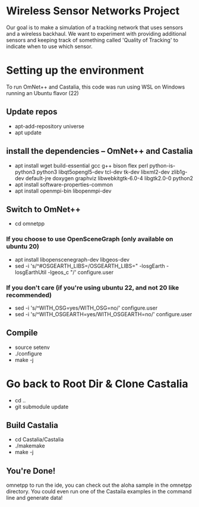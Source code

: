 # Wireless Sensor Networks Project
Our goal is to make a simulation of a tracking network that uses sensors and a wireless backhaul. We want to experiment with providing additional sensors and keeping track of something called 'Quality of Tracking' to indicate when to use which sensor.

# Setting up the environment
To run OmNet++ and Castalia, this code was run using WSL on Windows running an Ubuntu flavor (22)

## Update repos
* apt-add-repository universe
* apt update

## install the dependencies – OmNet++ and Castalia 
* apt install wget build-essential gcc g++ bison flex perl python-is-python3 python3 libqt5opengl5-dev tcl-dev tk-dev libxml2-dev zlib1g-dev default-jre doxygen graphviz libwebkitgtk-6.0-4 libgtk2.0-0 python2
* apt install software-properties-common
* apt install openmpi-bin libopenmpi-dev

## Switch to OmNet++
* cd omnetpp

### If you choose to use OpenSceneGraph (only available on ubuntu 20)
* apt install libopenscenegraph-dev libgeos-dev
* sed -i 's/^#OSGEARTH_LIBS=/OSGEARTH_LIBS=" -losgEarth -losgEarthUtil -lgeos_c "/' configure.user

### If you don't care (if you're using ubuntu 22, and not 20 like recommended)
* sed -i 's/^WITH_OSG=yes/WITH_OSG=no/' configure.user
* sed -i 's/^WITH_OSGEARTH=yes/WITH_OSGEARTH=no/' configure.user

## Compile
* source setenv
* ./configure
* make -j

# Go back to Root Dir & Clone Castalia
* cd ..
* git submodule update

## Build Castalia
* cd Castalia/Castalia
* ./makemake
* make -j

## You're Done!
omnetpp to run the ide, you can check out the aloha sample in the omnetpp directory. You could even run one of the Castaila examples in the command line and generate data!
